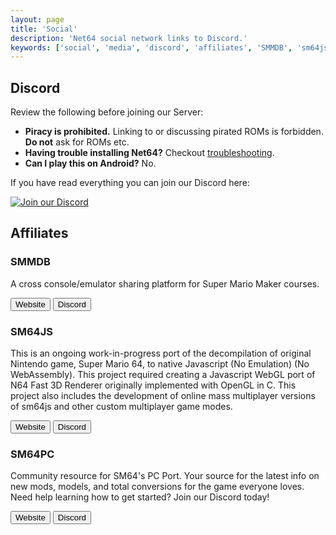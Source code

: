 ```yaml
---
layout: page
title: 'Social'
description: 'Net64 social network links to Discord.'
keywords: ['social', 'media', 'discord', 'affiliates', 'SMMDB', 'sm64js', 'sm64pc']
---
```


## Discord

Review the following before joining our Server:

- **Piracy is prohibited.** Linking to or discussing pirated ROMs is forbidden. **Do not** ask for ROMs etc.
- **Having trouble installing Net64?** Checkout [troubleshooting](/wiki/troubleshooting).
- **Can I play this on Android?** No.

If you have read everything you can join our Discord here:

[![Join our Discord](https://discordapp.com/api/guilds/559982917049253898/widget.png?style=banner2)](https://discord.gg/GgGUKH8)

<margin margin="3rem 0"></margin>

## Affiliates

### SMMDB

A cross console/emulator sharing platform for Super Mario Maker courses.

<button to="https://smmdb.net" img="smmdb.svg" margin="0.4rem 0.6rem" padding="0 0.4rem" paddingtext="0 0.8rem">Website</button>
<button to="https://discord.gg/SPZsgSe" img="discord.svg" margin="0.4rem 0.6rem" padding="0 0.4rem" paddingtext="0 0.8rem">Discord</button>

<margin margin="2rem 0"></margin>

### SM64JS

This is an ongoing work-in-progress port of the decompilation of original Nintendo game, Super Mario 64, to native Javascript (No Emulation) (No WebAssembly). This project required creating a Javascript WebGL port of N64 Fast 3D Renderer originally implemented with OpenGL in C. This project also includes the development of online mass multiplayer versions of sm64js and other custom multiplayer game modes.

<button to="https://sm64js.com" img="sm64js.png" margin="0.4rem 0.6rem" padding="0 0.4rem" paddingtext="0 0.8rem">Website</button>
<button to="https://discord.gg/7UaDnJt" img="discord.svg" margin="0.4rem 0.6rem" padding="0 0.4rem" paddingtext="0 0.8rem">Discord</button>

### SM64PC

Community resource for SM64's PC Port. Your source for the latest info on new mods, models, and total conversions for the game everyone loves. Need help learning how to get started? Join our Discord today!

<button to="http://sm64pc.info/" img="sm64pc.svg" margin="0.4rem 0.6rem" padding="0 0.4rem" paddingtext="0 0.8rem">Website</button>
<button to="https://discord.gg/ZezK78p" img="discord.svg" margin="0.4rem 0.6rem" padding="0 0.4rem" paddingtext="0 0.8rem">Discord</button>
